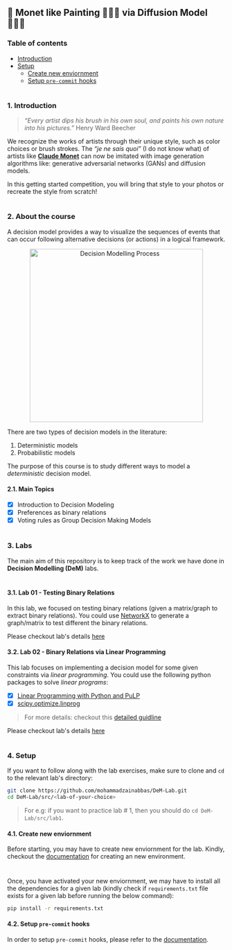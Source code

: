 ## 🎨 Monet like Painting 👩🏻‍🎨 via Diffusion Model 👨🏻‍💻

### Table of contents

- [Introduction](#introduction)
- [Setup](#setup)
  * [Create new enviornment](#create-new-env)
  * [Setup `pre-commit` hooks](#setup-pre-commit)


#

<a id="introduction" />

### 1. Introduction

> _“Every artist dips his brush in his own soul, and paints his own nature into his pictures.”_
> Henry Ward Beecher

We recognize the works of artists through their unique style, such as color choices or brush strokes. The _“je ne sais quoi”_ (I do not know what) of artists like [__Claude Monet__](https://en.wikipedia.org/wiki/Claude_Monet) can now be imitated with image generation algorithms like: generative adversarial networks (GANs) and diffusion models. 

In this getting started competition, you will bring that style to your photos or recreate the style from scratch!

#

<a id="about-course" />

### 2. About the course

A decision model provides a way to visualize the sequences of events that can occur following alternative decisions (or actions) in a logical framework.

<p align="center">
  <img alt="Decision Modelling Process" width="400" src="extra/assets/decision_modelling_process.png" />
</p>

There are two types of decision models in the literature:

1. Deterministic models
2. Probabilistic models

The purpose of this course is to study different ways to model a _deterministic_ decision model.

<a id="main-topics" />

#### 2.1. Main Topics

- [x] Introduction to Decision Modeling
- [x] Preferences as binary relations
- [x] Voting rules as Group Decision Making Models

#

<a id="labs" />

### 3. Labs

The main aim of this repository is to keep track of the work we have done in __Decision Modelling (DeM)__ labs.
#

<a id="lab-1" />

#### 3.1. Lab 01 - Testing Binary Relations

In this lab, we focused on testing binary relations (given a matrix/graph to extract binary relations). You could use [NetworkX](https://networkx.org/) to generate a graph/matrix to test different the binary relations.

Please checkout lab's details [here](https://github.com/mohammadzainabbas/DeM-Lab/tree/main/src/lab1)

<a id="lab-2" />

#### 3.2. Lab 02 - Binary Relations via Linear Programming

This lab focuses on implementing a decision model for some given constraints via _linear programming_. You could use the following python packages to solve _linear programs_:

- [x] [Linear Programming with Python and PuLP](http://benalexkeen.com/linear-programming-with-python-and-pulp/)
- [x] [scipy.optimize.linprog](https://docs.scipy.org/doc/scipy-0.15.1/reference/generated/scipy.optimize.linprog.html)

> For more details: checkout this [detailed guidline](https://realpython.com/linear-programming-python/#linear-programming-python-implementation)

Please checkout lab's details [here](https://github.com/mohammadzainabbas/DeM-Lab/tree/main/src/lab2)

#

<a id="setup" />

### 4. Setup

If you want to follow along with the lab exercises, make sure to clone and `cd` to the relevant lab's directory:

```bash
git clone https://github.com/mohammadzainabbas/DeM-Lab.git
cd DeM-Lab/src/<lab-of-your-choice>
```

> For e.g: if you want to practice lab # 1, then you should do `cd DeM-Lab/src/lab1`.

<a id="create-new-env" />

#### 4.1. Create new enviornment

Before starting, you may have to create new enviornment for the lab. Kindly, checkout the [documentation](https://github.com/mohammadzainabbas/DeM-Lab/blob/main/docs/SETUP_ENV.md) for creating an new environment.

#

Once, you have activated your new enviornment, we may have to install all the dependencies for a given lab (kindly check if `requirements.txt` file exists for a given lab before running the below command):

```bash
pip install -r requirements.txt
```

<a id="setup-pre-commit" />

#### 4.2. Setup `pre-commit` hooks

In order to setup `pre-commit` hooks, please refer to the [documentation](https://github.com/mohammadzainabbas/DeM-Lab/blob/main/docs/SETUP_PRE-COMMIT_HOOKS.md).

#
